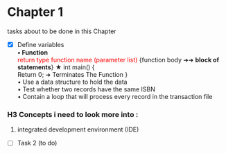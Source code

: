 # Chapter 1 
tasks about to be done in this Chapter
- [x] Define variables  
**• Function**  
<span style="color:red">return type function name (parameter list)</span> 
{function body ➜➜ __block of statements__}
★ int main()
{  
    Return 0; ➜ Terminates The Function
}  
• Use a data structure to hold the data  
• Test whether two records have the same ISBN  
• Contain a loop that will process every record in the transaction file  

### H3 Concepts i need to look more into :
1.  integrated development environment (IDE) 









- [ ] Task 2 (to do)
